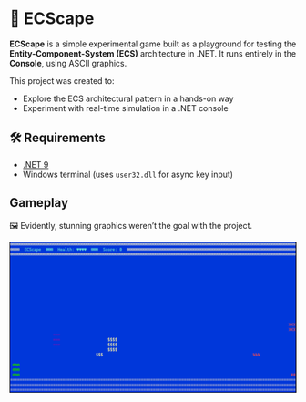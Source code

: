 # 🚀 ECScape

**ECScape** is a simple experimental game built as a playground for testing the **Entity-Component-System (ECS)** architecture in .NET. It runs entirely in the **Console**, using ASCII graphics.


This project was created to:
- Explore the ECS architectural pattern in a hands-on way
- Experiment with real-time simulation in a .NET console

## 🛠️ Requirements

- [.NET 9](https://dotnet.microsoft.com/)  
- Windows terminal (uses `user32.dll` for async key input)

## Gameplay

🖼️ Evidently, stunning graphics weren’t the goal with the project.

![Gameplay](./Examples/gameplay.gif)
